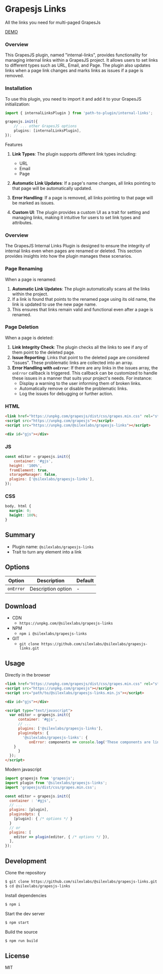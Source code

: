 # Grapesjs Links

All the links you need for multi-paged GrapesJs

[DEMO](https://codepen.io/lexoyo/full/oNQrGRM)

### Overview

This GrapesJS plugin, named "internal-links", provides functionality for managing internal links within a GrapesJS project. It allows users to set links to different types such as URL, Email, and Page. The plugin also updates links when a page link changes and marks links as issues if a page is removed.

### Installation

To use this plugin, you need to import it and add it to your GrapesJS initialization:

```typescript
import { internalLinksPlugin } from 'path-to-plugin/internal-links';

grapesjs.init({
    // ... other GrapesJS options
    plugins: [internalLinksPlugin],
});
```

Features

1. **Link Types**: The plugin supports different link types including:
   - URL
   - Email
   - Page

2. **Automatic Link Updates**: If a page's name changes, all links pointing to that page will be automatically updated.

3. **Error Handling**: If a page is removed, all links pointing to that page will be marked as issues.

4. **Custom UI**: The plugin provides a custom UI as a trait for setting and managing links, making it intuitive for users to set link types and attributes.

### Overview

The GrapesJS Internal Links Plugin is designed to ensure the integrity of internal links even when pages are renamed or deleted. This section provides insights into how the plugin manages these scenarios.

### Page Renaming

When a page is renamed:

1. **Automatic Link Updates**: The plugin automatically scans all the links within the project.
2. If a link is found that points to the renamed page using its old name, the link is updated to use the new page name.
3. This ensures that links remain valid and functional even after a page is renamed.

### Page Deletion

When a page is deleted:

1. **Link Integrity Check**: The plugin checks all the links to see if any of them point to the deleted page.
2. **Issue Reporting**: Links that point to the deleted page are considered "issues". These problematic links are collected into an array.
3. **Error Handling with `onError`**: If there are any links in the issues array, the `onError` callback is triggered. This callback can be customized to handle these issues in a manner that suits your project's needs. For instance:
   - Display a warning to the user informing them of broken links.
   - Automatically remove or disable the problematic links.
   - Log the issues for debugging or further action.

### HTML
```html
<link href="https://unpkg.com/grapesjs/dist/css/grapes.min.css" rel="stylesheet">
<script src="https://unpkg.com/grapesjs"></script>
<script src="https://unpkg.com/@silexlabs/grapesjs-links"></script>

<div id="gjs"></div>
```

### JS
```js
const editor = grapesjs.init({
	container: '#gjs',
  height: '100%',
  fromElement: true,
  storageManager: false,
  plugins: ['@silexlabs/grapesjs-links'],
});
```

### CSS
```css
body, html {
  margin: 0;
  height: 100%;
}
```


## Summary

* Plugin name: `@silexlabs/grapesjs-links`
* Trait to turn any element into a link

## Options

| Option | Description | Default |
|-|-|-
| `onError` | Description option | - |



## Download

* CDN
  * `https://unpkg.com/@silexlabs/grapesjs-links`
* NPM
  * `npm i @silexlabs/grapesjs-links`
* GIT
  * `git clone https://github.com/silexlabs/@silexlabs/grapesjs-links.git`



## Usage

Directly in the browser
```html
<link href="https://unpkg.com/grapesjs/dist/css/grapes.min.css" rel="stylesheet"/>
<script src="https://unpkg.com/grapesjs"></script>
<script src="path/to/@silexlabs/grapesjs-links.min.js"></script>

<div id="gjs"></div>

<script type="text/javascript">
  var editor = grapesjs.init({
      container: '#gjs',
      // ...
      plugins: ['@silexlabs/grapesjs-links'],
      pluginsOpts: {
        '@silexlabs/grapesjs-links': {
           onError: components => console.log('These components are links to pages which have been deleted', components)
	}
      }
  });
</script>
```

Modern javascript
```js
import grapesjs from 'grapesjs';
import plugin from '@silexlabs/grapesjs-links';
import 'grapesjs/dist/css/grapes.min.css';

const editor = grapesjs.init({
  container : '#gjs',
  // ...
  plugins: [plugin],
  pluginsOpts: {
    [plugin]: { /* options */ }
  }
  // or
  plugins: [
    editor => plugin(editor, { /* options */ }),
  ],
});
```



## Development

Clone the repository

```sh
$ git clone https://github.com/silexlabs/@silexlabs/grapesjs-links.git
$ cd @silexlabs/grapesjs-links
```

Install dependencies

```sh
$ npm i
```

Start the dev server

```sh
$ npm start
```

Build the source

```sh
$ npm run build
```



## License

MIT
